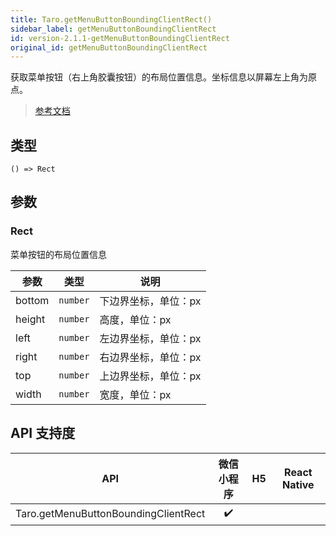 ```yaml
---
title: Taro.getMenuButtonBoundingClientRect()
sidebar_label: getMenuButtonBoundingClientRect
id: version-2.1.1-getMenuButtonBoundingClientRect
original_id: getMenuButtonBoundingClientRect
---
```


获取菜单按钮（右上角胶囊按钮）的布局位置信息。坐标信息以屏幕左上角为原点。

> [参考文档](https://developers.weixin.qq.com/miniprogram/dev/api/ui/menu/wx.getMenuButtonBoundingClientRect.html)

## 类型

```tsx
() => Rect
```

## 参数

### Rect

菜单按钮的布局位置信息

<table>
  <thead>
    <tr>
      <th>参数</th>
      <th>类型</th>
      <th>说明</th>
    </tr>
  </thead>
  <tbody>
    <tr>
      <td>bottom</td>
      <td><code>number</code></td>
      <td>下边界坐标，单位：px</td>
    </tr>
    <tr>
      <td>height</td>
      <td><code>number</code></td>
      <td>高度，单位：px</td>
    </tr>
    <tr>
      <td>left</td>
      <td><code>number</code></td>
      <td>左边界坐标，单位：px</td>
    </tr>
    <tr>
      <td>right</td>
      <td><code>number</code></td>
      <td>右边界坐标，单位：px</td>
    </tr>
    <tr>
      <td>top</td>
      <td><code>number</code></td>
      <td>上边界坐标，单位：px</td>
    </tr>
    <tr>
      <td>width</td>
      <td><code>number</code></td>
      <td>宽度，单位：px</td>
    </tr>
  </tbody>
</table>

## API 支持度

| API | 微信小程序 | H5 | React Native |
| :---: | :---: | :---: | :---: |
| Taro.getMenuButtonBoundingClientRect | ✔️ |  |  |
